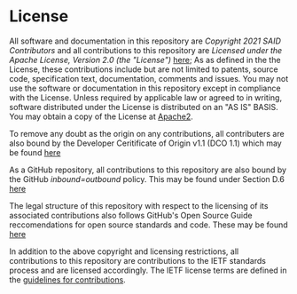 # License

All software and documentation in this repository are *Copyright 2021 SAID Contributors* and 
all contributions to this repository are *Licensed under the Apache License, Version 2.0 (the "License")* [here](https://github.com/WebOfTrust/ietf-cesr-proof/blob/main/LICENSE);
As as defined in the the License, these contributions include but are not limited to patents, source code, specification text, 
documentation, comments and issues. You may not use the software or documentation in this repository except in compliance with the License.
Unless required by applicable law or agreed to in writing, software distributed
under the License is distributed on an "AS IS" BASIS.
You may obtain a copy of the License at [Apache2](http://www.apache.org/licenses/LICENSE-2.0).

To remove any doubt as the origin on any contributions, all contributers are also bound by the
Developer Ceritificate of Origin v1.1 (DCO 1.1) which may be found [here](https://developercertificate.org)

As a GitHub repository, all contributions to this repository are also bound by
the GitHub *inbound=outbound* policy. This may be found under Section D.6
[here](https://docs.github.com/en/github/site-policy/github-terms-of-service#6-contributions-under-repository-license)

The legal structure of this repository with respect to the licensing of its
associated contributions also follows GitHub's Open Source Guide reccomendations for
open source standards and code. These may be found [here](https://opensource.guide/legal/)

In addition to the above copyright and licensing restrictions, all contributions to this repository are contributions to the IETF standards process
and are licensed accordingly. The IETF license terms are defined in the
[guidelines for contributions](https://github.com/WebOfTrust/ietf-cesr-proof/blob/main/CONTRIBUTING.md).
